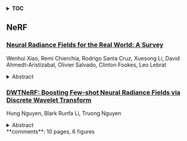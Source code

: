 <details>
  <summary><b>TOC</b></summary>
  <ol>
    <li><a href=#nerf>NeRF</a></li>
      <ul>
        <li><a href=#Neural-Radiance-Fields-for-the-Real-World:-A-Survey>Neural Radiance Fields for the Real World: A Survey</a></li>
        <li><a href=#DWTNeRF:-Boosting-Few-shot-Neural-Radiance-Fields-via-Discrete-Wavelet-Transform>DWTNeRF: Boosting Few-shot Neural Radiance Fields via Discrete Wavelet Transform</a></li>
      </ul>
    </li>
  </ol>
</details>

## NeRF  

### [Neural Radiance Fields for the Real World: A Survey](http://arxiv.org/abs/2501.13104)  
Wenhui Xiao, Remi Chierchia, Rodrigo Santa Cruz, Xuesong Li, David Ahmedt-Aristizabal, Olivier Salvado, Clinton Fookes, Leo Lebrat  
<details>  
  <summary>Abstract</summary>  
  <ol>  
    Neural Radiance Fields (NeRFs) have remodeled 3D scene representation since release. NeRFs can effectively reconstruct complex 3D scenes from 2D images, advancing different fields and applications such as scene understanding, 3D content generation, and robotics. Despite significant research progress, a thorough review of recent innovations, applications, and challenges is lacking. This survey compiles key theoretical advancements and alternative representations and investigates emerging challenges. It further explores applications on reconstruction, highlights NeRFs' impact on computer vision and robotics, and reviews essential datasets and toolkits. By identifying gaps in the literature, this survey discusses open challenges and offers directions for future research.  
  </ol>  
</details>  
  
### [DWTNeRF: Boosting Few-shot Neural Radiance Fields via Discrete Wavelet Transform](http://arxiv.org/abs/2501.12637)  
Hung Nguyen, Blark Runfa Li, Truong Nguyen  
<details>  
  <summary>Abstract</summary>  
  <ol>  
    Neural Radiance Fields (NeRF) has achieved superior performance in novel view synthesis and 3D scene representation, but its practical applications are hindered by slow convergence and reliance on dense training views. To this end, we present DWTNeRF, a unified framework based on Instant-NGP's fast-training hash encoding. It is coupled with regularization terms designed for few-shot NeRF, which operates on sparse training views. Our DWTNeRF includes a novel Discrete Wavelet loss that allows explicit prioritization of low frequencies directly in the training objective, reducing few-shot NeRF's overfitting on high frequencies in earlier training stages. We additionally introduce a model-based approach, based on multi-head attention, that is compatible with INGP-based models, which are sensitive to architectural changes. On the 3-shot LLFF benchmark, DWTNeRF outperforms Vanilla NeRF by 15.07% in PSNR, 24.45% in SSIM and 36.30% in LPIPS. Our approach encourages a re-thinking of current few-shot approaches for INGP-based models.  
  </ol>  
</details>  
**comments**: 10 pages, 6 figures  
  
  



